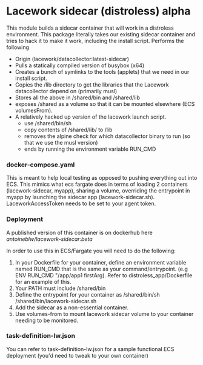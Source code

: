 # Lacework sidecar (distroless) alpha
This module builds a sidecar container that will work in a distroless environment. This package
literally takes our existing sidecar container and tries to hack it to make it work, including the
install script.
Performs the following
- Origin (lacework/datacollector:latest-sidecar)
- Pulls a statically compiled version of busybox (x64)
- Creates a bunch of symlinks to the tools (applets) that we need in our install script.
- Copies the /lib directory to get the libraries that the Lacework datacollector depend on (primarily musl)
- Stores all the above in /shared/bin and /shared/lib
- exposes /shared as a volume so that it can be mounted elsewhere (ECS volumesFrom).
- A relatively hacked up version of the lacework launch script.
  - use /shared/bin/sh
  - copy contents of /shared/lib/ to /lib
  - removes the alpine check for which datacollector binary to run (so that we use the musl version)
  - ends by running the environment variable RUN_CMD

### docker-compose.yaml
This is meant to help local testing as opposed to pushing everything out into ECS. This mimics what
ecs fargate does in terms of loading 2 containers (lacework-sidecar, myapp), sharing a volume, 
overriding the entrypoint in myapp by launching the sidecar app (lacework-sidecar.sh). LaceworkAccessToken
needs to be set to your agent token.


### Deployment
A published version of this container is on dockerhub here *antoineblw/lacework-sidecar:beta*

In order to use this in ECS/Fargate you will need to do the following:
1. In your Dockerfile for your container, define an environment variable named RUN_CMD that is the same 
   as your command/entrypoint. (e.g ENV RUN_CMD "/app/app1 firstArg). Refer to distroless_app/Dockerfile for
   an example of this.
2. Your PATH must include /shared/bin
3. Define the entrypoint for your container as /shared/bin/sh /shared/bin/lacework-sidecar.sh
4. Add the sidecar as a non-essential container.
5. Use volumes-from to mount lacework sidecar volume to your container needing to be monitored.

### task-definition-lw.json
You can refer to task-definition-lw.json for a sample functional ECS deployment (you'd need to tweak to
your own container) 
